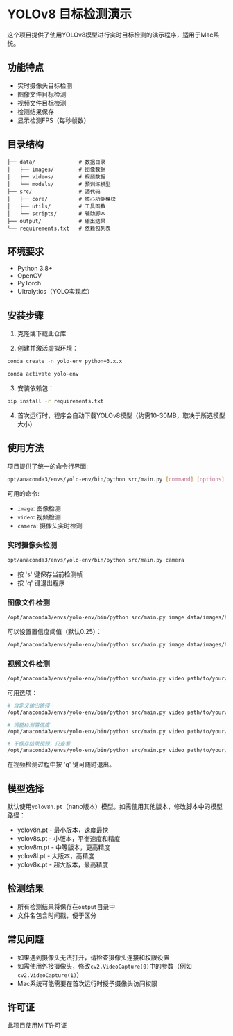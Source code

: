 # YOLOv8 目标检测演示

这个项目提供了使用YOLOv8模型进行实时目标检测的演示程序，适用于Mac系统。

## 功能特点

- 实时摄像头目标检测
- 图像文件目标检测
- 视频文件目标检测
- 检测结果保存
- 显示检测FPS（每秒帧数）

## 目录结构

```
├── data/              # 数据目录
│   ├── images/        # 图像数据
│   ├── videos/        # 视频数据
│   └── models/        # 预训练模型
├── src/               # 源代码
│   ├── core/          # 核心功能模块
│   ├── utils/         # 工具函数
│   └── scripts/       # 辅助脚本
├── output/            # 输出结果
└── requirements.txt   # 依赖包列表
```

## 环境要求

- Python 3.8+
- OpenCV
- PyTorch
- Ultralytics（YOLO实现库）

## 安装步骤

1. 克隆或下载此仓库

2. 创建并激活虚拟环境：

```bash
conda create -n yolo-env python=3.x.x

conda activate yolo-env
```

3. 安装依赖包：

```bash
pip install -r requirements.txt
```

4. 首次运行时，程序会自动下载YOLOv8模型（约需10-30MB，取决于所选模型大小）

## 使用方法

项目提供了统一的命令行界面:

```bash
opt/anaconda3/envs/yolo-env/bin/python src/main.py [command] [options]
```

可用的命令:
- `image`: 图像检测
- `video`: 视频检测
- `camera`: 摄像头实时检测

### 实时摄像头检测

```bash
opt/anaconda3/envs/yolo-env/bin/python src/main.py camera
```

- 按 's' 键保存当前检测帧
- 按 'q' 键退出程序

### 图像文件检测

```bash
/opt/anaconda3/envs/yolo-env/bin/python src/main.py image data/images/test.jpg
```

可以设置置信度阈值（默认0.25）：

```bash
/opt/anaconda3/envs/yolo-env/bin/python src/main.py image data/images/test.jpg --conf 0.5
```

### 视频文件检测

```bash
/opt/anaconda3/envs/yolo-env/bin/python src/main.py video path/to/your/video.mp4
```

可用选项：
```bash
# 自定义输出路径
/opt/anaconda3/envs/yolo-env/bin/python src/main.py video path/to/your/video.mp4 --output output/result.mp4

# 调整检测置信度
/opt/anaconda3/envs/yolo-env/bin/python src/main.py video path/to/your/video.mp4 --conf 0.5

# 不保存结果视频，只查看
/opt/anaconda3/envs/yolo-env/bin/python src/main.py video path/to/your/video.mp4 --no-save
```

在视频检测过程中按 'q' 键可随时退出。

## 模型选择

默认使用`yolov8n.pt`（nano版本）模型。如需使用其他版本，修改脚本中的模型路径：

- yolov8n.pt - 最小版本，速度最快
- yolov8s.pt - 小版本，平衡速度和精度
- yolov8m.pt - 中等版本，更高精度
- yolov8l.pt - 大版本，高精度
- yolov8x.pt - 超大版本，最高精度

## 检测结果

- 所有检测结果将保存在`output`目录中
- 文件名包含时间戳，便于区分

## 常见问题

- 如果遇到摄像头无法打开，请检查摄像头连接和权限设置
- 如需使用外接摄像头，修改`cv2.VideoCapture(0)`中的参数（例如`cv2.VideoCapture(1)`）
- Mac系统可能需要在首次运行时授予摄像头访问权限

## 许可证

此项目使用MIT许可证 